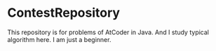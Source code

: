# ContestRepository
This repository is for problems of AtCoder in Java.
And I study typical algorithm here.
I am just a beginner.